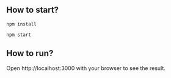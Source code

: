## How to start?

```
npm install
```

```
npm start
```

## How to run?

Open http://localhost:3000 with your browser to see the result.
